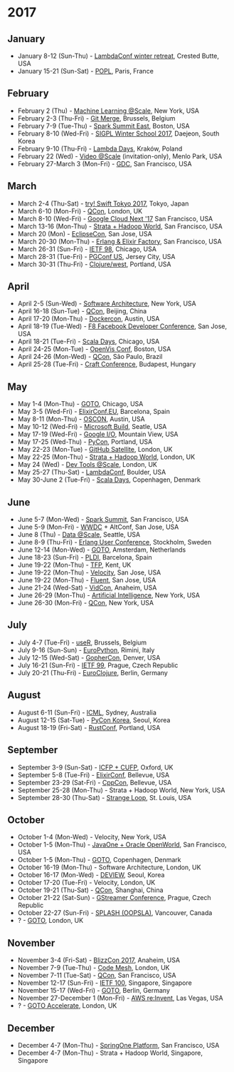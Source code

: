 # 2017

## January

* January 8-12 (Sun-Thu) - [LambdaConf winter retreat](http://lambdaconf.us/#ev1), Crested Butte, USA
* January 15-21 (Sun-Sat) - [POPL](http://popl17.sigplan.org/), Paris, France

## February

* February 2 (Thu) - [Machine Learning @Scale](https://atscaleconference.com/events/machine-learning-scale-2017/), New York, USA
* February 2-3 (Thu-Fri) - [Git Merge](http://git-merge.com/), Brussels, Belgium
* February 7-9 (Tue-Thu) - [Spark Summit East](https://spark-summit.org/east-2017/), Boston, USA
* February 8-10 (Wed-Fri) - [SIGPL Winter School 2017](http://sigpl.or.kr/school/2017w/), Daejeon, South Korea
* February 9-10 (Thu-Fri) - [Lambda Days](http://www.lambdadays.org/lambdadays2017), Kraków, Poland
* February 22 (Wed) - [Video @Scale](https://atscaleconference.com/events/videoscale-2017/) (invitation-only), Menlo Park, USA
* February 27-March 3 (Mon-Fri) - [GDC](http://www.gdconf.com/), San Francisco, USA

## March

* March 2-4 (Thu-Sat) - [try! Swift Tokyo 2017](https://www.eventbrite.com/e/try-swift-tokyo-2017-tickets-29300267890), Tokyo, Japan
* March 6-10 (Mon-Fri) - [QCon](https://qconlondon.com/), London, UK
* March 8-10 (Wed-Fri) - [Google Cloud Next '17](https://cloudnext.withgoogle.com/) San Francisco, USA
* March 13-16 (Mon-Thu) - [Strata + Hadoop World](http://conferences.oreilly.com/strata/strata-ca), San Francisco, USA
* March 20 (Mon) - [EclipseCon](https://www.eclipseconverge.org/na2017/), San Jose, USA
* March 20-30 (Mon-Thu) - [Erlang & Elixir Factory](http://www.erlang-factory.com/sfbay2017/), San Francisco, USA
* March 26-31 (Sun-Fri) - [IETF 98](https://www.ietf.org/meeting/98/index.html), Chicago, USA
* March 28-31 (Tue-Fri) - [PGConf US](https://pgconf.us/conferences/2017), Jersey City, USA
* March 30-31 (Thu-Fri) - [Clojure/west](http://2017.clojurewest.org/), Portland, USA

## April

* April 2-5 (Sun-Wed) - [Software Architecture](http://conferences.oreilly.com/software-architecture/sa-ny), New York, USA
* April 16-18 (Sun-Tue) - [QCon](http://2017.qconbeijing.com/), Beijing, China
* April 17-20 (Mon-Thu) - [Dockercon](http://2017.dockercon.com/), Austin, USA
* April 18-19 (Tue-Wed) - [F8 Facebook Developer Conference](https://www.fbf8.com/), San Jose, USA
* April 18-21 (Tue-Fri) - [Scala Days](http://event.scaladays.org/scaladays-chicago-2017), Chicago, USA
* April 24-25 (Mon-Tue) - [OpenVis Conf](https://openvisconf.com/), Boston, USA
* April 24-26 (Mon-Wed) - [QCon](http://qconsp.com/), São Paulo, Brazil
* April 25-28 (Tue-Fri) - [Craft Conference](https://craft-conf.com/), Budapest, Hungary

## May

* May 1-4 (Mon-Thu) - [GOTO](https://gotochgo.com/), Chicago, USA
* May 3-5 (Wed-Fri) - [ElixirConf.EU](http://www.elixirconf.eu/), Barcelona, Spain
* May 8-11 (Mon-Thu) - [OSCON](http://conferences.oreilly.com/oscon/oscon-tx), Austin, USA
* May 10-12 (Wed-Fri) - [Microsoft Build](http://build.microsoft.com/), Seatle, USA
* May 17-19 (Wed-Fri) - [Google I/O](https://events.google.com/io/), Mountain View, USA
* May 17-25 (Wed-Thu) - [PyCon](https://us.pycon.org/2017/), Portland, USA
* May 22-23 (Mon-Tue) - [GitHub Satellite](https://githubuniverse.com/satellite/), London, UK
* May 22-25 (Mon-Thu) - [Strata + Hadoop World](http://conferences.oreilly.com/strata/strata-eu), London, UK
* May 24 (Wed) - [Dev Tools @Scale](https://atscaleconference.com/events/dev-tools-scale/), London, UK
* May 25-27 (Thu-Sat) - [LambdaConf](http://lambdaconf.us/#lcusc), Boulder, USA
* May 30-June 2 (Tue-Fri) - [Scala Days](http://event.scaladays.org/scaladays-cph-2017), Copenhagen, Denmark

## June

* June 5-7 (Mon-Wed) - [Spark Summit](https://spark-summit.org/2017/), San Francisco, USA
* June 5-9 (Mon-Fri) - [WWDC](https://developer.apple.com/wwdc/) + AltConf, San Jose, USA
* June 8 (Thu) - [Data @Scale](https://atscaleconference.com/events/data-scale-2017/), Seattle, USA
* June 8-9 (Thu-Fri) - [Erlang User Conference](http://www.erlang-factory.com/euc2017), Stockholm, Sweden
* June 12-14 (Mon-Wed) - [GOTO](https://gotoams.nl/), Amsterdam, Netherlands
* June 18-23 (Sun-Fri) - [PLDI](http://conf.researchr.org/home/pldi-2017), Barcelona, Spain
* June 19-22 (Mon-Thu) - [TFP](http://www.tifp.org/), Kent, UK
* June 19-22 (Mon-Thu) - [Velocity](http://conferences.oreilly.com/velocity/vl-ca), San Jose, USA
* June 19-22 (Mon-Thu) - [Fluent](http://conferences.oreilly.com/fluent/fl-ca), San Jose, USA
* June 21-24 (Wed-Sat) - [VidCon](http://vidcon.com/), Anaheim, USA
* June 26-29 (Mon-Thu) - [Artificial Intelligence](http://conferences.oreilly.com/artificial-intelligence/ai-ny), New York, USA
* June 26-30 (Mon-Fri) - [QCon](https://qconnewyork.com/), New York, USA

## July

* July 4-7 (Tue-Fri) - [useR](https://twitter.com/user_brussels), Brussels, Belgium
* July 9-16 (Sun-Sun) - [EuroPython](http://blog.europython.eu/post/152466580627/europython-2017-will-be-held-in-rimini-italy), Rimini, Italy
* July 12-15 (Wed-Sat) - [GopherCon](https://gophercon.com/), Denver, USA
* July 16-21 (Sun-Fri) - [IETF 99](https://www.ietf.org/meeting/99/), Prague, Czech Republic
* July 20-21 (Thu-Fri) - [EuroClojure](http://2017.euroclojure.org), Berlin, Germany

## August

* August 6-11 (Sun-Fri) - [ICML](https://2017.icml.cc/), Sydney, Australia
* August 12-15 (Sat-Tue) - [PyCon Korea](https://www.pycon.kr/2017/), Seoul, Korea
* August 18-19 (Fri-Sat) - [RustConf](http://rustconf.com/), Portland, USA

## September

* September 3-9 (Sun-Sat) - [ICFP + CUFP](http://conf.researchr.org/home/icfp-2017), Oxford, UK
* September 5-8 (Tue-Fri) - [ElixirConf](https://elixirconf.com/), Bellevue, USA
* September 23-29 (Sat-Fri) - [CppCon](https://cppcon.org/), Bellevue, USA
* September 25-28 (Mon-Thu) - Strata + Hadoop World, New York, USA
* September 28-30 (Thu-Sat) - [Strange Loop](http://www.thestrangeloop.com/), St. Louis, USA

## October

* October 1-4 (Mon-Wed) - Velocity, New York, USA
* October 1-5 (Mon-Thu) - [JavaOne + Oracle OpenWorld](https://www.oracle.com/javaone/index.html), San Francisco, USA
* October 1-5 (Mon-Thu) - [GOTO](https://gotocph.com/), Copenhagen, Denmark
* October 16-19 (Mon-Thu) - Software Architecture, London, UK
* October 16-17 (Mon-Wed) - [DEVIEW](https://deview.kr/2017), Seoul, Korea
* October 17-20 (Tue-Fri) - Velocity, London, UK
* October 19-21 (Thu-Sat) - [QCon](http://2016.qconshanghai.com/), Shanghai, China
* October 21-22 (Sat-Sun) - [GStreamer Conference](https://gstreamer.freedesktop.org/conference/2017/), Prague, Czech Republic
* October 22-27 (Sun-Fri) - [SPLASH (OOPSLA)](http://2017.splashcon.org/), Vancouver, Canada
* ? - [GOTO](https://gotocon.com/), London, UK

## November

* November 3-4 (Fri-Sat) - [BlizzCon 2017](https://blizzcon.com/), Anaheim, USA
* November 7-9 (Tue-Thu) - [Code Mesh](http://www.codemesh.io/), London, UK
* November 7-11 (Tue-Sat) - [QCon](https://qconsf.com/), San Francisco, USA
* November 12-17 (Sun-Fri) - [IETF 100](https://www.ietf.org/meeting/100/), Singapore, Singapore
* November 15-17 (Wed-Fri) - [GOTO](https://gotocon.com/), Berlin, Germany
* November 27-December 1 (Mon-Fri) - [AWS re:Invent](http://reinvent.awsevents.com/), Las Vegas, USA
* ? - [GOTO Accelerate](https://gotocon.com/), London, UK

## December

* December 4-7 (Mon-Thu) - [SpringOne Platform](https://springoneplatform.io/), San Francisco, USA
* December 4-7 (Mon-Thu) - Strata + Hadoop World, Singapore, Singapore

